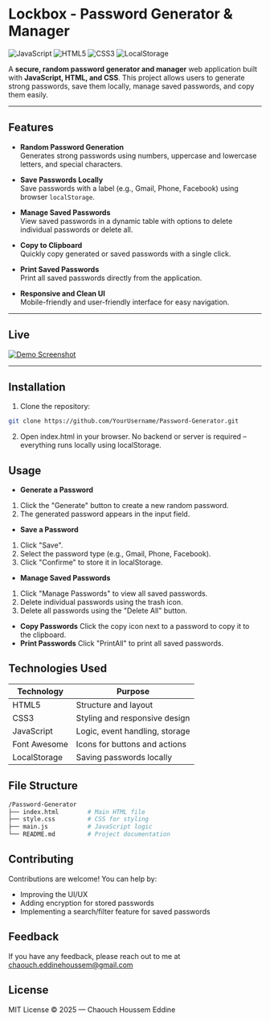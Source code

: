# Lockbox - Password Generator & Manager

![JavaScript](https://img.shields.io/badge/JavaScript-ES6-yellow)
![HTML5](https://img.shields.io/badge/HTML5-orange)
![CSS3](https://img.shields.io/badge/CSS3-blue)
![LocalStorage](https://img.shields.io/badge/Storage-LocalStorage-green)

A **secure, random password generator and manager** web application built with **JavaScript, HTML, and CSS**. This project allows users to generate strong passwords, save them locally, manage saved passwords, and copy them easily.

---

## Features

- **Random Password Generation**  
  Generates strong passwords using numbers, uppercase and lowercase letters, and special characters.

- **Save Passwords Locally**  
  Save passwords with a label (e.g., Gmail, Phone, Facebook) using browser `localStorage`.

- **Manage Saved Passwords**  
  View saved passwords in a dynamic table with options to delete individual passwords or delete all.

- **Copy to Clipboard**  
  Quickly copy generated or saved passwords with a single click.

- **Print Saved Passwords**  
  Print all saved passwords directly from the application.

- **Responsive and Clean UI**  
  Mobile-friendly and user-friendly interface for easy navigation.

---

## Live

[![Demo Screenshot](link-to-screenshot-or-gif)](https://houssemeddinechaouch.github.io/LockBox/)

---

## Installation

1. Clone the repository:

```bash
git clone https://github.com/YourUsername/Password-Generator.git
```

2. Open index.html in your browser.
   No backend or server is required – everything runs locally using localStorage.

## Usage

- **Generate a Password**

1. Click the "Generate" button to create a new random password.
2. The generated password appears in the input field.

- **Save a Password**

1. Click "Save".
2. Select the password type (e.g., Gmail, Phone, Facebook).
3. Click "Confirme" to store it in localStorage.

- **Manage Saved Passwords**

1. Click "Manage Passwords" to view all saved passwords.
2. Delete individual passwords using the trash icon.
3. Delete all passwords using the "Delete All" button.

- **Copy Passwords**
  Click the copy icon next to a password to copy it to the clipboard.
- **Print Passwords**
  Click "PrintAll" to print all saved passwords.

## Technologies Used

| Technology   | Purpose                        |
| ------------ | ------------------------------ |
| HTML5        | Structure and layout           |
| CSS3         | Styling and responsive design  |
| JavaScript   | Logic, event handling, storage |
| Font Awesome | Icons for buttons and actions  |
| LocalStorage | Saving passwords locally       |

## File Structure

```bash
/Password-Generator
├── index.html        # Main HTML file
├── style.css         # CSS for styling
├── main.js           # JavaScript logic
└── README.md         # Project documentation
```

## Contributing

Contributions are welcome! You can help by:

- Improving the UI/UX
- Adding encryption for stored passwords
- Implementing a search/filter feature for saved passwords

## Feedback

If you have any feedback, please reach out to me at chaouch.eddinehoussem@gmail.com

## License

MIT License © 2025 — Chaouch Houssem Eddine
